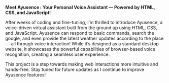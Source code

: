 ****Meet Ayusence : Your Personal Voice Assistant — Powered by HTML, CSS, and JavaScript!****

After weeks of coding and fine-tuning, I’m thrilled to introduce Ayusence, a voice-driven virtual assistant built from the ground up using HTML, CSS, and JavaScript. Ayusence can respond to basic commands, search the google, and even provide the latest weather updates according to the place — all through voice interaction! While it’s designed as a standard desktop website, it showcases the powerful capabilities of browser-based voice recognition, creating a seamless user experience.

This project is a step towards making web interactions more intuitive and hands-free. Stay tuned for future updates as I continue to improve Ayusence features!
